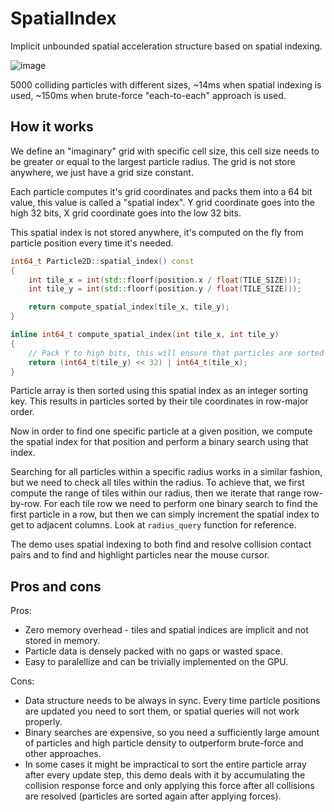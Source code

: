 # SpatialIndex
Implicit unbounded spatial acceleration structure based on spatial indexing.

![image](https://github.com/bazhenovc/SpatialIndex/assets/986127/18575683-ef4d-4c16-84c5-a16998e78a83)

5000 colliding particles with different sizes, ~14ms when spatial indexing is used, ~150ms when brute-force "each-to-each" approach is used.

## How it works

We define an "imaginary" grid with specific cell size, this cell size needs to be greater or equal to the largest particle radius. The grid is not store anywhere, we just have a grid size constant.

Each particle computes it's grid coordinates and packs them into a 64 bit value, this value is called a "spatial index". Y grid coordinate goes into the high 32 bits, X grid coordinate goes into the low 32 bits.

This spatial index is not stored anywhere, it's computed on the fly from particle position every time it's needed.

```cpp
int64_t Particle2D::spatial_index() const
{
	int tile_x = int(std::floorf(position.x / float(TILE_SIZE)));
	int tile_y = int(std::floorf(position.y / float(TILE_SIZE)));

	return compute_spatial_index(tile_x, tile_y);
}

inline int64_t compute_spatial_index(int tile_x, int tile_y)
{
	// Pack Y to high bits, this will ensure that particles are sorted in a row-major order
	return (int64_t(tile_y) << 32) | int64_t(tile_x);
}
```

Particle array is then sorted using this spatial index as an integer sorting key. This results in particles sorted by their tile coordinates in row-major order.

Now in order to find one specific particle at a given position, we compute the spatial index for that position and perform a binary search using that index.

Searching for all particles within a specific radius works in a similar fashion, but we need to check all tiles within the radius. To achieve that, we first compute the range of tiles within our radius, then we iterate that range row-by-row.
For each tile row we need to perform one binary search to find the first particle in a row, but then we can simply increment the spatial index to get to adjacent columns. Look at `radius_query` function for reference.

The demo uses spatial indexing to both find and resolve collision contact pairs and to find and highlight particles near the mouse cursor.

## Pros and cons

Pros:
* Zero memory overhead - tiles and spatial indices are implicit and not stored in memory.
* Particle data is densely packed with no gaps or wasted space.
* Easy to paralellize and can be trivially implemented on the GPU.

Cons:
* Data structure needs to be always in sync. Every time particle positions are updated you need to sort them, or spatial queries will not work properly.
* Binary searches are expensive, so you need a sufficiently large amount of particles and high particle density to outperform brute-force and other approaches.
* In some cases it might be impractical to sort the entire particle array after every update step, this demo deals with it by accumulating the collision response force and only applying this force after all collisions are resolved (particles are sorted again after applying forces).
